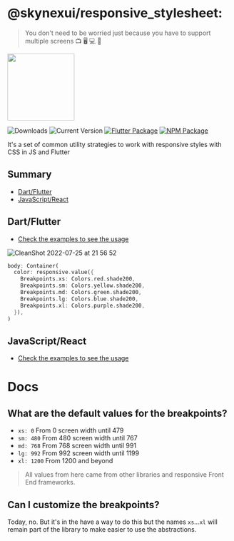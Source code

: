 # @skynexui/responsive_stylesheet:

> You don't need to be worried just because you have to support multiple screens 📺 🖥 💻 📱 

[<img width="150px" src="https://www.datocms-assets.com/31049/1618983297-powered-by-vercel.svg" />](https://vercel.com/?utm_source=skynexui&utm_campaign=oss)

![Downloads](https://img.shields.io/npm/dw/@skynexui/responsive_stylesheet?color=orange) ![Current Version](https://img.shields.io/npm/v/@skynexui/responsive_stylesheet?color=success&label=version&cache=1) [![Flutter Package](https://img.shields.io/badge/skynexui__responsive__stylesheet-fluttter-blue)](https://pub.dev/packages/skynexui_responsive_stylesheet) [![NPM Package](https://img.shields.io/badge/@skynexui/responsive__stylesheet-npm-red)](https://www.npmjs.com/package/@skynexui/responsive_stylesheet)

It's a set of common utility strategies to work with responsive styles with CSS in JS and Flutter

## Summary
- [Dart/Flutter](#dartflutter)
- [JavaScript/React](#javascriptreact)

## Dart/Flutter

- [Check the examples to see the usage](https://github.com/skynexui/responsive_stylesheet/blob/main/examples/with_flutter_sample/lib/main.dart#L43)

![CleanShot 2022-07-25 at 21 56 52](https://user-images.githubusercontent.com/13791385/180899758-5f2b530f-a2c1-4842-9ce9-8f5b0ad15fea.gif)

```dart
body: Container(
  color: responsive.value({
    Breakpoints.xs: Colors.red.shade200,
    Breakpoints.sm: Colors.yellow.shade200,
    Breakpoints.md: Colors.green.shade200,
    Breakpoints.lg: Colors.blue.shade200,
    Breakpoints.xl: Colors.purple.shade200,
  }),
)
```


## JavaScript/React

- [Check the examples to see the usage](https://github.com/skynexui/responsive_stylesheet/tree/main/examples/with_react_sample)

# Docs

## What are the default values for the breakpoints?

- `xs: 0` From 0 screen width until 479
- `sm: 480` From 480 screen width until 767
- `md: 768` From 768 screen width until 991
- `lg: 992` From 992 screen width until 1199
- `xl: 1200` From 1200 and beyond

> All values from here came from other libraries and responsive Front End frameworks.

## Can I customize the breakpoints?

Today, no. But it's in the have a way to do this but the names `xs`...`xl` will remain part of the library to make easier to use the abstractions. 
